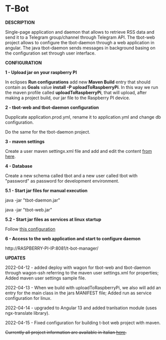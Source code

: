 # T-Bot




**DESCRIPTION**

Single-page application and daemon that allows to retrieve RSS data and send it to a Telegram group/channel through Telegram API. The tbot-web project allows to configure the tbot-daemon through a web application in angular. The java tbot-daemon sends messages in background basing on the configuration set through user interface.

**CONFIGURATION**

**1 - Upload jar on your raspberry PI**

In eclipses __Run configurations__ add new __Maven Build__ entry that should contain as __Goals__ value **install -P uploadToRaspberryPi**. In this way we run the maven profile called __uploadToRaspberryPi__, that will upload, after making a project build, our jar file to the Raspberry PI device.

**2 - tbot-web and tbot-daemon configuration**

Dupplicate application.prod.yml, rename it to application.yml and change db configuration.

Do the same for the tbot-daemon project.

**3 - maven settings**

Create a user maven settingx.xml file and add and edit the content [from here](https://github.com/AndreiDodu/t-bot/blob/main/tbot/config-samples/user-maven-settings.xml).

**4 - Database**

Create a new schema called tbot and a new user called tbot with "password" as password for development environment. 

**5.1 - Start jar files for manual execution**

java -jar "tbot-daemon.jar"

java -jar "tbot-web.jar"


**5.2 - Start jar files as services at linux startup**

Follow [this configuration](https://github.com/AndreiDodu/t-bot/tree/main/tbot/config-samples/linux)

**6 - Access to the web application and start to configure daemon**

http://RASPBERRY-PI-IP:8081/t-bot-manager/








**UPDATES**

2022-04-12 - added deploy with wagon for tbot-web and tbot-daemon through wagon-ssh referring to the maven user settings.xml for properties; Added maven user settings sample file.

2022-04-13 - When we build with uploadToRaspberryPi, we also will add an entry for the main class in the jars MANIFEST file; Added run as service configuration for linux. 

2022-04-14 - upgraded to Angular 13 and added tranlsation module (uses ngx-translate library).

2022-04-15 - Fixed configuration for building t-bot web project with maven.

~~Currently all project information are available in italian [here](http://dodu.it/it/t-bot/).~~
